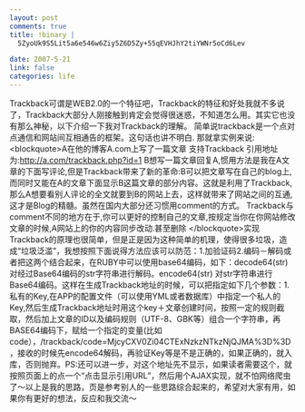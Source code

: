 ```yaml
--- 
layout: post
comments: true
title: !binary |
  5ZyoUk9S5Lit5a6e546w6Ziy5Z6D5Zy+55qEVHJhY2tiYWNr5oCd6Lev

date: 2007-5-21
link: false
categories: life
---
```

Trackback可谓是WEB2.0的一个特征吧，Trackback的特征和好处我就不多说了，Trackback大部分人刚接触到肯定会觉得很迷惑，不知道怎么用。其实它也没有那么神秘，以下介绍一下我对Trackback的理解。 简单说trackback是一个点对点通信和网站间互相通告的框架。这句话也讲不明白. 那就拿实例来说: &lt;blockquote&gt;A在他的博客A.com上写了一篇文章 支持Trackback 引用地址为:http://a.com/trackback.php?id=1 B想写一篇文章回复A,惯用方法是我在A文章的下面写评论,但是Trackback带来了新的革命:B可以把文章写在自己的blog上,而同时又能在A的文章下面显示B这篇文章的部分内容。这就是利用了Trackback,那么A想要看别人评论的全文就要到B的网站上去，这样就带来了网站之间的互通,这才是Blog的精髓。虽然在国内大部分还习惯用comment的方式。 Trackback与comment不同的地方在于,你可以更好的控制自己的文章,按规定当你在你网站修改文章的时候,A网站上的你的内容同步改动.甚至删除 &lt;/blockquote&gt;实现Trackback的原理也很简单，但是正是因为这种简单的机理，使得很多垃圾，造成“垃圾泛滥”，我想按照下面说得方法应该可以防范：1.加验证码2.编码－解码或者把这两个结合起来，在RUBY中可以使用base64编码，如下：decode64(str)    对经过Base64编码的str字符串进行解码。encode64(str)    对str字符串进行Base64编码。这样在生成Trackback地址的时候，可以把指定如下几个参数：1.私有的Key,在APP的配置文件（可以使用YML或者数据库）中指定一个私人的Key,然后生成Trackback地址时用这个key＋文章创建时间，按照一定的规则截取，然后加上文章的ID以及编码规则（UTF-8、GBK等）组合一个字符串，再BASE64编码下，赋给一个指定的变量(比如code），/trackback/code=MjcyCXV0Zi04CTExNzkzNTkzNjQJMA%3D%3D，接收的时候先encode64解码，再验证Key等是不是正确的，如果正确的，就入库，否则抛弃。PS:还可以进一步，对这个地址先不显示，如果读者需要这个，就按照页面上的点一个“点击显示引用URL”，然后用个AJAX实现，就不怕网络爬虫了～以上是我的思路，页是参考别人的一些思路综合起来的，希望对大家有用，如果你有更好的想法，反应和我交流～
